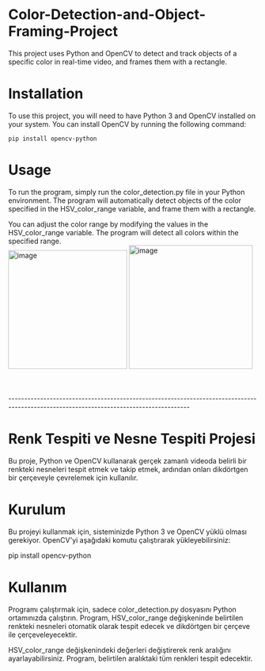 # Color-Detection-and-Object-Framing-Project
This project uses Python and OpenCV to detect and track objects of a specific color in real-time video, and frames them with a rectangle.
<br>
# Installation

To use this project, you will need to have Python 3 and OpenCV installed on your system. You can install OpenCV by running the following command:

 ` pip install opencv-python ` 
# Usage

To run the program, simply run the color_detection.py file in your Python environment. The program will automatically detect objects of the color specified in the HSV_color_range variable, and frame them with a rectangle.

You can adjust the color range by modifying the values in the HSV_color_range variable. The program will detect all colors within the specified range.
<br><img width="240" alt="image" src="https://user-images.githubusercontent.com/112480236/220666243-227a7bcb-2f06-4312-a697-fca8992333a2.png">
<img width="250" alt="image" src="https://user-images.githubusercontent.com/112480236/220666476-f6bb8eb0-fb47-40c7-9242-f5fec53fb7b4.png">

<br><br> <a>---------------------------------------------------------------------------------------------------------------------------------------</a><br>


# Renk Tespiti ve Nesne Tespiti Projesi

Bu proje, Python ve OpenCV kullanarak gerçek zamanlı videoda belirli bir renkteki nesneleri tespit etmek ve takip etmek, ardından onları dikdörtgen bir çerçeveyle çevrelemek için kullanılır.

# Kurulum

Bu projeyi kullanmak için, sisteminizde Python 3 ve OpenCV yüklü olması gerekiyor. OpenCV'yi aşağıdaki komutu çalıştırarak yükleyebilirsiniz:

pip install opencv-python

# Kullanım

Programı çalıştırmak için, sadece color_detection.py dosyasını Python ortamınızda çalıştırın. Program, HSV_color_range değişkeninde belirtilen renkteki nesneleri otomatik olarak tespit edecek ve dikdörtgen bir çerçeve ile çerçeveleyecektir.

HSV_color_range değişkenindeki değerleri değiştirerek renk aralığını ayarlayabilirsiniz. Program, belirtilen aralıktaki tüm renkleri tespit edecektir.
